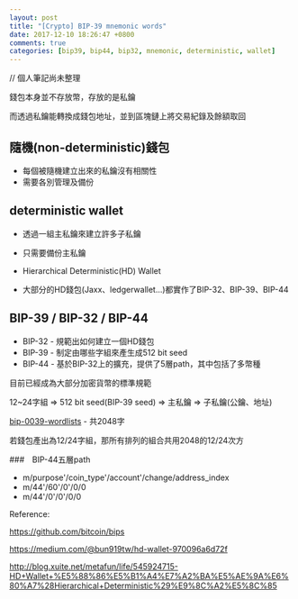 ```yaml
---
layout: post
title: "[Crypto] BIP-39 mnemonic words"
date: 2017-12-10 18:26:47 +0800
comments: true
categories: [bip39, bip44, bip32, mnemonic, deterministic, wallet]
---
```


// 個人筆記尚未整理

錢包本身並不存放幣，存放的是私鑰

而透過私鑰能轉換成錢包地址，並到區塊鏈上將交易紀錄及餘額取回

## 隨機(non-deterministic)錢包

* 每個被隨機建立出來的私鑰沒有相關性
* 需要各別管理及備份

## deterministic wallet

* 透過一組主私鑰來建立許多子私鑰
* 只需要備份主私鑰

* Hierarchical Deterministic(HD) Wallet
* 大部分的HD錢包(Jaxx、ledgerwallet...)都實作了BIP-32、BIP-39、BIP-44

## BIP-39 / BIP-32 / BIP-44

* BIP-32 - 規範出如何建立一個HD錢包
* BIP-39 - 制定由哪些字組來產生成512 bit seed
* BIP-44 - 基於BIP-32上的擴充，提供了5層path，其中包括了多幣種

目前已經成為大部分加密貨幣的標準規範

12~24字組 => 512 bit seed(BIP-39 seed) => 主私鑰 => 子私鑰(公鑰、地址)

[bip-0039-wordlists](https://github.com/bitcoin/bips/blob/master/bip-0039/bip-0039-wordlists.md "bip-0039-wordlists") - 共2048字

若錢包產出為12/24字組，那所有排列的組合共用2048的12/24次方

###　BIP-44五層path

* m/purpose'/coin_type'/account'/change/address_index
* m/44'/60'/0'/0/0
* m/44'/0'/0'/0/0



Reference: 

https://github.com/bitcoin/bips

https://medium.com/@bun919tw/hd-wallet-970096a6d72f

http://blog.xuite.net/metafun/life/545924715-HD+Wallet+%E5%88%86%E5%B1%A4%E7%A2%BA%E5%AE%9A%E6%80%A7%28Hierarchical+Deterministic%29%E9%8C%A2%E5%8C%85